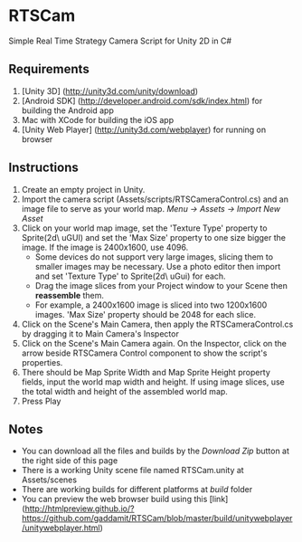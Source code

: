 RTSCam
======

Simple Real Time Strategy Camera Script for Unity 2D in C# 

Requirements
------
1. [Unity 3D] (http://unity3d.com/unity/download)
2. [Android SDK] (http://developer.android.com/sdk/index.html) for building the Android app
3. Mac with XCode for building the iOS app
4. [Unity Web Player] (http://unity3d.com/webplayer) for running on browser

Instructions
------
1. Create an empty project in Unity.
2. Import the camera script (Assets/scripts/RTSCameraControl.cs) and an image file to serve as your world map. *Menu -> Assets -> Import New Asset*
3. Click on your world map image, set the 'Texture Type' property to Sprite(2d\ uGUI) and set the 'Max Size' property to one size bigger the image. If the image is 2400x1600, use 4096.
    * Some devices do not support very large images, slicing them to smaller images may be necessary. Use a photo editor then import and set 'Texture Type' to Sprite(2d\ uGui) for each.
    * Drag the image slices from your Project window to your Scene then **reassemble** them. 
    * For example, a 2400x1600 image is sliced into two 1200x1600 images. 'Max Size' property should be 2048 for each slice.
4. Click on the Scene's Main Camera, then apply the RTSCameraControl.cs by dragging it to Main Camera's Inspector
5. Click on the Scene's Main Camera again. On the Inspector, click on the arrow beside RTSCamera Control component to show the script's properties.
6. There should be Map Sprite Width and Map Sprite Height property fields, input the world map width and height. If using image slices, use the total width and height of the assembled world map.
7. Press Play

Notes
------
- You can download all the files and builds by the *Download Zip* button at the right side of this page
- There is a working Unity scene file named RTSCam.unity at Assets/scenes
- There are working builds for different platforms at *build* folder
- You can preview the web browser build using this [link] (http://htmlpreview.github.io/?https://github.com/gaddamit/RTSCam/blob/master/build/unitywebplayer/unitywebplayer.html)
